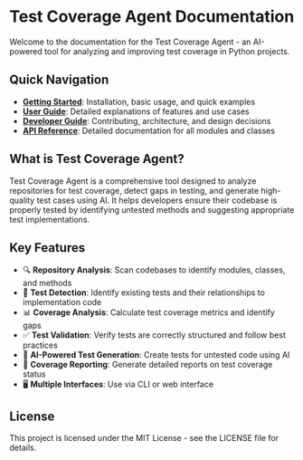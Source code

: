 # Test Coverage Agent Documentation

Welcome to the documentation for the Test Coverage Agent - an AI-powered tool for analyzing and improving test coverage in Python projects.

## Quick Navigation

- **[Getting Started](getting_started/index.md)**: Installation, basic usage, and quick examples
- **[User Guide](user_guide/index.md)**: Detailed explanations of features and use cases
- **[Developer Guide](developer_guide/index.md)**: Contributing, architecture, and design decisions
- **[API Reference](api_reference/index.md)**: Detailed documentation for all modules and classes

## What is Test Coverage Agent?

Test Coverage Agent is a comprehensive tool designed to analyze repositories for test coverage, detect gaps in testing, and generate high-quality test cases using AI. It helps developers ensure their codebase is properly tested by identifying untested methods and suggesting appropriate test implementations.

## Key Features

- 🔍 **Repository Analysis**: Scan codebases to identify modules, classes, and methods
- 🧪 **Test Detection**: Identify existing tests and their relationships to implementation code
- 📊 **Coverage Analysis**: Calculate test coverage metrics and identify gaps
- ✅ **Test Validation**: Verify tests are correctly structured and follow best practices
- 🤖 **AI-Powered Test Generation**: Create tests for untested code using AI
- 📝 **Coverage Reporting**: Generate detailed reports on test coverage status
- 🖥️ **Multiple Interfaces**: Use via CLI or web interface

## License

This project is licensed under the MIT License - see the LICENSE file for details.